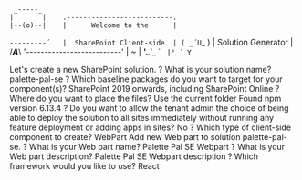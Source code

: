      _-----_
    |       |    .--------------------------.
    |--(o)--|    |      Welcome to the      |
   `---------´   |  SharePoint Client-side  |
    ( _´U`_ )    |    Solution Generator    |
    /___A___\    '--------------------------'
     |  ~  |
   __'.___.'__
 ´   `  |° ´ Y `

Let's create a new SharePoint solution.
? What is your solution name? palette-pal-se
? Which baseline packages do you want to target for your component(s)? SharePoint 2019 onwards, including SharePoint Online
? Where do you want to place the files? Use the current folder
Found npm version 6.13.4
? Do you want to allow the tenant admin the choice of being able to deploy the solution to all sites immediately without running any feature deployment or adding apps in sites? No
? Which type of client-side component to create? WebPart
Add new Web part to solution palette-pal-se.
? What is your Web part name? Palette Pal SE Webpart
? What is your Web part description? Palette Pal SE Webpart description
? Which framework would you like to use? React

